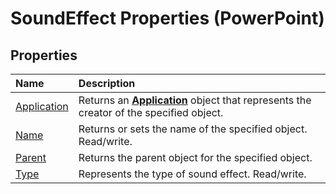 
# SoundEffect Properties (PowerPoint)

## Properties



|**Name**|**Description**|
|:-----|:-----|
|[Application](a9e55b45-8238-be7b-a24b-9bfd7da99630.md)|Returns an  **[Application](978c2b99-4271-b953-4283-73b5f3d96f41.md)** object that represents the creator of the specified object.|
|[Name](f587126e-094a-0360-b696-fbdb7c0a4019.md)|Returns or sets the name of the specified object. Read/write.|
|[Parent](1a00d850-733d-3ec7-8d37-24cd869a3f3b.md)|Returns the parent object for the specified object.|
|[Type](c15b0680-091c-ab97-557e-bf77d8a3c3e5.md)|Represents the type of sound effect. Read/write.|

